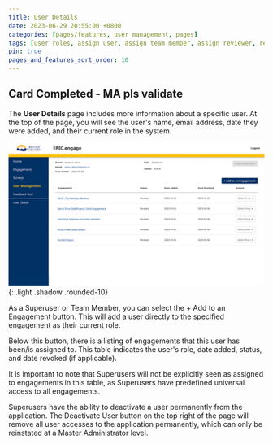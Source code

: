 ```yaml
---
title: User Details
date: 2023-06-29 20:55:00 +0800
categories: [pages/features, user management, pages]
tags: [user roles, assign user, assign team member, assign reviewer, revoke, reinstate, deactivate user]
pin: true
pages_and_features_sort_order: 10
---
```


## Card Completed - MA pls validate

The **User Details** page includes more information about a specific user. At the top of the page, you will see the user's name, email address, date they were added, and their current role in the system.  

![User Details](/assets/UserGuideImages/Images/user-details/user-details-image-of-page.png){: .light .shadow .rounded-10}

As a Superuser or Team Member, you can select the + Add to an Engagement button. This will add a user directly to the specified engagement as their current role.

Below this button, there is a listing of engagements that this user has been/is assigned to. This table indicates the user's role, date added, status, and date revoked (if applicable).  

It is important to note that Superusers will not be explicitly seen as assigned to engagements in this table, as Superusers have predefined universal access to all engagements. 

Superusers have the ability to deactivate a user permanently from the application. The Deactivate User button on the top right of the page will remove all user accesses to the application permanently, which can only be reinstated at a Master Administrator level. 
